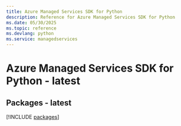 ```yaml
---
title: Azure Managed Services SDK for Python
description: Reference for Azure Managed Services SDK for Python
ms.date: 05/30/2025
ms.topic: reference
ms.devlang: python
ms.service: managedservices
---
```

# Azure Managed Services SDK for Python - latest
## Packages - latest
[!INCLUDE [packages](managed-services-index.md)]
